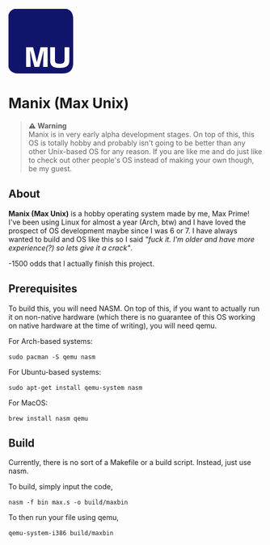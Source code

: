 ![Manix Logo](logo.png)

# Manix (Max Unix)

> **⚠ Warning**<br> Manix is in very early alpha development stages. On top of this, this OS is totally hobby and probably isn't going to be better than any other Unix-based OS for any reason. If you are like me and do just like to check out other people's OS instead of making your own though, be my guest.

## About
**Manix (Max Unix)** is a hobby operating system made by me, Max Prime! I've been using Linux for almost a year (Arch, btw) and I have loved the prospect of OS development maybe since I was 6 or 7. I have always wanted to build and OS like this so I said *"fuck it. I'm older and have more experience(?) so lets give it a crack"*.

-1500 odds that I actually finish this project.

## Prerequisites
To build this, you will need NASM. On top of this, if you want to actually run it on non-native hardware (which there is no guarantee of this OS working on native hardware at the time of writing), you will need qemu.

For Arch-based systems:
```
sudo pacman -S qemu nasm
```

For Ubuntu-based systems:
```
sudo apt-get install qemu-system nasm
```

For MacOS:
```
brew install nasm qemu
```


## Build
Currently, there is no sort of a Makefile or a build script. Instead, just use nasm.

To build, simply input the code,
```
nasm -f bin max.s -o build/maxbin
```

To then run your file using qemu,
```
qemu-system-i386 build/maxbin
```

